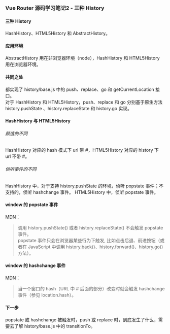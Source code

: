 ### Vue Router 源码学习笔记2 - 三种 History

#### 三种 History
HashHistory、HTML5History 和 AbstractHistory。

#### 应用环境

AbstractHistory 用在非浏览器环境（node），HashHistory 和 HTML5History 用在浏览器环境。

#### 共同之处
都实现了 history/base.js 中的 push、replace、go 和 getCurrentLocation 接口。  
对于 HashHistory 和 HTML5History，push、replace 和 go 分别基于原生方法 history.pushState 、history.replaceState 和 history.go 实现。

#### HashHistory 与 HTML5History
###### 颜值的不同
HashHistory 对应的 hash 模式下 url 带 #，HTML5History 对应的 history 下 url 不带 #。

###### 侦听事件的不同
HashHistory 中，对于支持 history.pushState 的环境，侦听 popstate 事件；不支持的，侦听 hashchange 事件。
HTML5History 中，侦听 popstate 事件。

#### window 的 popstate 事件
MDN：
> 调用 history.pushState() 或者 history.replaceState() 不会触发 popstate 事件。   
popstate 事件只会在浏览器某些行为下触发, 比如点击后退、前进按钮（或者在 JavaScript 中调用 history.back()、history.forward()、history.go()  方法）。

#### window 的 hashchange 事件
MDN：
> 当一个窗口的 hash（URL 中 # 后面的部分）改变时就会触发 hashchange 事件（参见 location.hash）。


#### 下一步
popstate 或 hashchange 被触发时，push 或 replace 时，到底发生了什么，需要去了解 history/base.js 中的 transitionTo。
